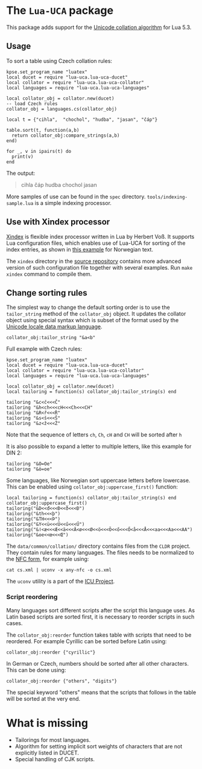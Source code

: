 # The `Lua-UCA` package

This package adds support for the [Unicode collation algorithm](https://unicode.org/reports/tr10/) for Lua 5.3. 


## Usage

To sort a table using Czech collation rules:

   
    kpse.set_program_name "luatex"
    local ducet = require "lua-uca.lua-uca-ducet"
    local collator = require "lua-uca.lua-uca-collator"
    local languages = require "lua-uca.lua-uca-languages"
    
    local collator_obj = collator.new(ducet)
    -- load Czech rules
    collator_obj = languages.cs(collator_obj)
    
    local t = {"cihla",  "chochol", "hudba", "jasan", "čáp"}
    
    table.sort(t, function(a,b) 
      return collator_obj:compare_strings(a,b) 
    end)
    
    for _, v in ipairs(t) do
      print(v)
    end

The output:

> cihla
> čáp
> hudba
> chochol
> jasan

More samples of use can be found in the `spec` directory.
`tools/indexing-sample.lua` is a simple indexing processor. 

## Use with Xindex processor

[Xindex](https://www.ctan.org/pkg/xindex) is flexible index processor written
in Lua by Herbert Voß. It supports Lua configuration files, which enables use
of Lua-UCA for sorting of the index entries, as shown in [this
example](https://tex.stackexchange.com/a/524014/2891) for Norwegian text.

The `xindex` directory in the [source repository](https://github.com/michal-h21/lua-uca/tree/master/xindex) contains more advanced version of such configuration
file together with several examples. Run `make xindex` command to compile them.

## Change sorting rules

The simplest way to change the default sorting order is to use the
`tailor_string` method of the `collator_obj` object. It updates the collator object using
special syntax which is subset of the format used by the [Unicode locale data
markup
language](https://www.unicode.org/reports/tr35/tr35-collation.html#Orderings).

    collator_obj:tailor_string "&a<b"

Full example with Czech rules:

    kpse.set_program_name "luatex"
    local ducet = require "lua-uca.lua-uca-ducet"
    local collator = require "lua-uca.lua-uca-collator"
    local languages = require "lua-uca.lua-uca-languages"
    
    local collator_obj = collator.new(ducet)
    local tailoring = function(s) collator_obj:tailor_string(s) end

    tailoring "&c<č<<<Č"
    tailoring "&h<ch<<<cH<<<Ch<<<CH"
    tailoring "&R<ř<<<Ř"
    tailoring "&s<š<<<Š"
    tailoring "&z<ž<<<Ž"

Note that the sequence of letters `ch`, `Ch`, `cH` and `CH` will be sorted after `h`

It is also possible to expand a letter to multiple letters, like this example for DIN 2:


    tailoring "&Ö=Oe"
    tailoring "&ö=oe"

Some languages, like Norwegian sort uppercase letters before lowercase. This
can be enabled using `collator_obj:uppercase_first()` function:

    local tailoring = function(s) collator_obj:tailor_string(s) end
    collator_obj:uppercase_first()
    tailoring("&D<<đ<<<Đ<<ð<<<Ð")
    tailoring("&th<<<þ")
    tailoring("&TH<<<Þ")
    tailoring("&Y<<ü<<<Ü<<ű<<<Ű")
    tailoring("&ǀ<æ<<<Æ<<ä<<<Ä<ø<<<Ø<<ö<<<Ö<<ő<<<Ő<å<<<Å<<<aa<<<Aa<<<AA")
    tailoring("&oe<<œ<<<Œ")

The `data/common/collation/` directory contains files from the `CLDR` project.
They contain rules for many languages. The files needs to be normalized to the
[NFC form](https://en.wikipedia.org/wiki/Unicode_equivalence), for example
using:

    cat cs.xml | uconv -x any-nfc -o cs.xml

The `uconv` utility is a part of the [ICU Project](http://userguide.icu-project.org/).

### Script reordering

Many languages sort different scripts after the script this language uses. As
Latin based scripts are sorted first, it is necessary to reorder scripts in
such cases.

The `collator_obj:reorder` function takes table with scripts that need to be reordered. 
For example Cyrillic can be sorted before Latin using:

    collator_obj:reorder {"cyrillic"}

In German or Czech, numbers should be sorted after all other characters. This can be done using:

    collator_obj:reorder {"others", "digits"}

The special keyword "others" means that the scripts that follows in the table
will be sorted at the very end.


# What is missing

- Tailorings for most languages.
- Algorithm for setting implicit sort weights of characters that are not explicitly listed in DUCET.
- Special handling of CJK scripts.
